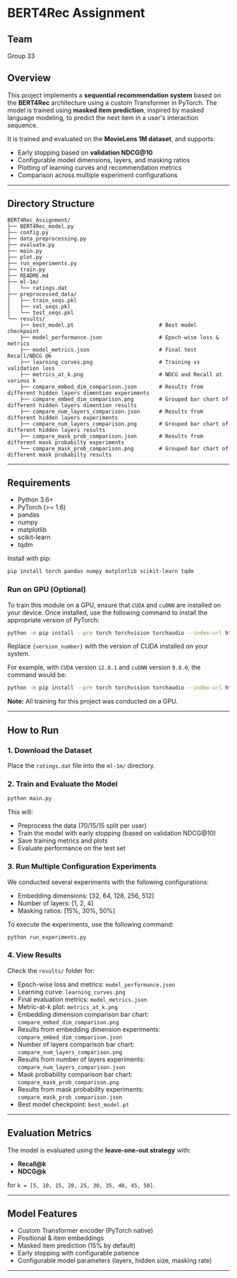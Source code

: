 # BERT4Rec Assignment

## Team

Group 33  

## Overview

This project implements a **sequential recommendation system** based on the **BERT4Rec** architecture using a custom Transformer in PyTorch. The model is trained using **masked item prediction**, inspired by masked language modeling, to predict the next item in a user's interaction sequence.

It is trained and evaluated on the **MovieLens 1M dataset**, and supports:

- Early stopping based on **validation NDCG@10**
- Configurable model dimensions, layers, and masking ratios
- Plotting of learning curves and recommendation metrics
- Comparison across multiple experiment configurations

---

## Directory Structure

```plaintext
BERT4Rec_Assignment/
├── BERT4Rec_model.py
├── config.py
├── data_preprocessing.py
├── evaluate.py
├── main.py
├── plot.py
├── run_experiments.py
├── train.py
├── README.md
├── ml-1m/
│   └── ratings.dat
├── preprocessed_data/
│   ├── train_seqs.pkl
│   ├── val_seqs.pkl
│   └── test_seqs.pkl
└── results/
    ├── best_model.pt                           # Best model checkpoint
    ├── model_performance.json                  # Epoch-wise loss & metrics
    ├── model_metrics.json                      # Final test Recall/NDCG @k
    ├── learning_curves.png                     # Training vs validation loss
    ├── metrics_at_k.png                        # NDCG and Recall at various k
    ├── compare_embed_dim_comparison.json       # Results from different hidden layers dimention experiments
    ├── compare_embed_dim_comparison.png        # Grouped bar chart of different hidden layers dimention results
    ├── compare_num_layers_comparison.json      # Results from different hidden layers experiments
    ├── compare_num_layers_comparison.png       # Grouped bar chart of different hidden layers results
    ├── compare_mask_prob_comparison.json       # Results from different mask probabilty experiments
    └── compare_mask_prob_comparison.png        # Grouped bar chart of different mask probabilty results
```

---

## Requirements

- Python 3.6+
- PyTorch (>= 1.6)
- pandas
- numpy
- matplotlib
- scikit-learn
- tqdm

Install with pip:

```bash
pip install torch pandas numpy matplotlib scikit-learn tqdm
```

### Run on GPU (Optional)

To train this module on a GPU, ensure that `CUDA` and `cuDNN` are installed on your device. Once installed, use the following command to install the appropriate version of PyTorch:

```bash
python -m pip install --pre torch torchvision torchaudio --index-url https://download.pytorch.org/whl/nightly/cu{version_number}
```

Replace `{version_number}` with the version of CUDA installed on your system.

For example, with `CUDA` version `12.8.1` and `cuDNN` version `9.8.0`, the command would be:

```bash
python -m pip install --pre torch torchvision torchaudio --index-url https://download.pytorch.org/whl/nightly/cu128
```

**Note:** All training for this project was conducted on a GPU.

---

## How to Run

### 1. Download the Dataset

Place the `ratings.dat` file into the `ml-1m/` directory.

### 2. Train and Evaluate the Model

```bash
python main.py
```

This will:

- Preprocess the data (70/15/15 split per user)
- Train the model with early stopping (based on validation NDCG@10)
- Save training metrics and plots
- Evaluate performance on the test set

### 3. Run Multiple Configuration Experiments

We conducted several experiments with the following configurations:

- Embedding dimensions: [32, 64, 128, 256, 512]
- Number of layers: [1, 2, 4]
- Masking ratios: [15%, 30%, 50%]

To execute the experiments, use the following command:

```bash
python run_experiments.py
```

### 4. View Results

Check the `results/` folder for:

- Epoch-wise loss and metrics: `model_performance.json`
- Learning curve: `learning_curves.png`
- Final evaluation metrics: `model_metrics.json`
- Metric-at-k plot: `metrics_at_k.png`
- Embedding dimension comparison bar chart: `compare_embed_dim_comparison.png`
- Results from embedding dimension experiments: `compare_embed_dim_comparison.json`
- Number of layers comparison bar chart: `compare_num_layers_comparison.png`
- Results from number of layers experiments: `compare_num_layers_comparison.json`
- Mask probability comparison bar chart: `compare_mask_prob_comparison.png`
- Results from mask probability experiments: `compare_mask_prob_comparison.json`
- Best model checkpoint: `best_model.pt`

---

## Evaluation Metrics

The model is evaluated using the **leave-one-out strategy** with:

- **Recall@k**
- **NDCG@k**

for `k = [5, 10, 15, 20, 25, 30, 35, 40, 45, 50]`.

---

## Model Features

- Custom Transformer encoder (PyTorch native)
- Positional & item embeddings
- Masked item prediction (15% by default)
- Early stopping with configurable patience
- Configurable model parameters (layers, hidden size, masking rate)

---
